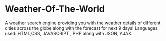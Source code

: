 # Weather-Of-The-World
A weather search engine providing you with the weather details of different cities across the globe along with the forecast for next 9 days!  Languages used: HTML,CSS, JAVASCRIPT , PHP along with JSON, AJAX.
